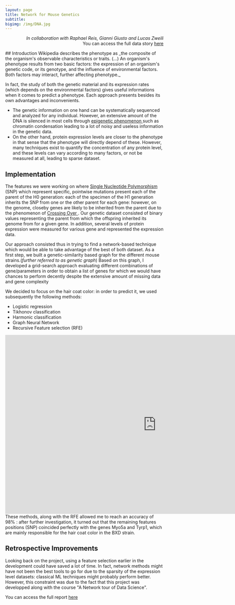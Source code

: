 ```yaml
---
layout: page
title: Network for Mouse Genetics
subtitle: 
bigimg: /img/DNA.jpg
---
```


<p align="right">
<i>In collaboration with Raphael Reis, Gianni Giusto and Lucas Zweili</i><br>You can access the full data story <a href="https://drive.google.com/file/d/1c0hUkdUSp3KjXDLsiT5FXr9J8zGLVsx5/view?usp=sharing"> here </a><br></p>
## Introduction
Wikipedia describes the phenotype as _the composite of the organism's observable characteristics or traits. (...) An organism's phenotype results from two basic factors: the expression of an organism's genetic code, or its genotype, and the influence of environmental factors. Both factors may interact, further affecting phenotype._  <br>

In fact, the study of both the genetic material and its expression rates (which depends on the environmental factors) gives useful informations when it comes to predict a phenotype. Each approach presents besides its own advantages and inconvenients.


* The genetic information on one hand can be systematically sequenced and analyzed for any individual. However, an extensive amount of the DNA is silenced in most cells through <a href="https://en.wikipedia.org/wiki/Epigenetics#Molecular_basis">epigenetic phenomenon </a>such as chromatin condensation leading to a lot of noisy and useless information in the genetic data.
* On the other hand, protein expression levels are closer to the phenotype in that sense that the phenotype will directly depend of these. However, many techniques exist to quantify the concentration of any protein level, and these levels can vary according to many factors, or not be measured at all, leading to sparse dataset.

## Implementation
The features we were working on where <a href="https://isogg.org/wiki/Single-nucleotide_polymorphism">Single Nucleotide Polymorphism</a> (SNP) which represent specific, pointwise mutations present each of the parent of the H0 generation: each of the specimen of the H1 generation inherits the SNP from one or the other parent for each gene: however, on the genome, closeby genes are likely to be inherited from the parent due to the phenomenon of <a href="https://en.wikipedia.org/wiki/Chromosomal_crossover">Crossing Over </a>. Our genetic dataset consisted of binary values representing the parent from which the offspring inherited its genome from for a given gene. In addition, several levels of protein expression were measured for various gene and represented the expression data.

Our approach consisted thus in trying to find a network-based technique which would be able to take advantage of the best of both dataset.
As a first step, we built a genetic-similarity based graph for the different mouse strains.(<i>further referred to as genetic graph</i>) Based on this graph, I developed a grid-search approach evaluating different combinations of gene/parameters in order to obtain a list of genes for which we would have chances to perform decently despite the extensive amount of missing data and gene complexity


We decided to focus on the hair coat color: in order to predict it, we used subsequently the following methods:
* Logistic regression
* Tikhonov classification
* Harmonic classification
* Graph Neural Network
* Recursive Feature selection (RFE)

<iframe src="https://docs.google.com/presentation/d/e/2PACX-1vS8hAgDilitcTKpKSKJxjqbmZ591arP6Kw6plS2lReE3z5BB4j26hAglHRaXxhG3XCWLm4ts06zfW9U/embed?start=false&loop=false&delayms=3000" frameborder="0" width="960" height="569" allowfullscreen="true" mozallowfullscreen="true" webkitallowfullscreen="true"></iframe>
These methods, along with the RFE allowed me to reach an accuracy of 98% : after further investigation, it turned out that the remaining features positions (SNP) coincided perfectly with the genes Myo5a and Tyrp1, which are mainly responsible for the hair coat color in the BXD strain.

## Retrospective Improvements
Looking back on the project, using a feature selection earlier in the development could have saved a lot of time. In fact, network methods might have not been the best tools to go for due to the sparsity of the expression level datasets: classical ML techniques might probably perform better. However, this constraint was due to the fact that this project was developped along with the course "A Network tour of Data Science".

You can access the full report <a href= "https://drive.google.com/file/d/1c0hUkdUSp3KjXDLsiT5FXr9J8zGLVsx5/view?usp=sharing"> here </a>

